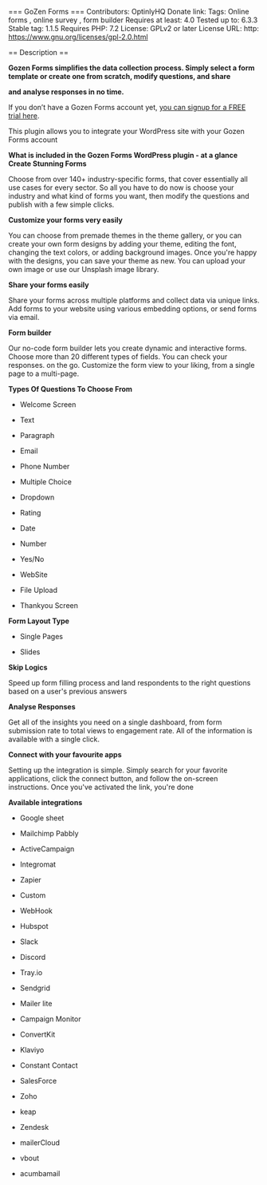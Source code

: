 === GoZen Forms ===
Contributors: OptinlyHQ
Donate link:
Tags: Online forms , online survey , form builder
Requires at least: 4.0
Tested up to: 6.3.3
Stable tag: 1.1.5
Requires PHP: 7.2
License: GPLv2 or later
License URL: http: https://www.gnu.org/licenses/gpl-2.0.html

== Description ==

**Gozen Forms simplifies the data collection process. Simply select a form template or create one from scratch, modify questions, and share**

**and analyse responses in no time.**

If you don’t have a Gozen Forms account yet, [you can signup for a FREE trial here](https://dev.app.forms.gozen.io/register/?utm_source=++signup&utm_medium=+organic&utm_campaign=GoZen+signup&utm_id=Gozen+/?utm_source=++signup&utm_medium=+organic&utm_campaign=GoZen+signup&utm_id=Gozen+).

This plugin allows you to integrate your WordPress site with your Gozen Forms account

**What is included in the Gozen Forms WordPress plugin - at a glance Create Stunning Forms**

Choose from over 140+ industry-specific forms, that cover essentially all use cases for every sector. So all you have to do now is choose your industry and what kind of forms you want, then modify the questions and publish with a few simple clicks.

**Customize your forms very easily**

You can choose from premade themes in the theme gallery, or you can create your own form  designs by adding your theme, editing the font, changing the text colors, or adding background images. Once you're happy with the designs, you can save your theme as new. You can upload your own image or use our Unsplash image library.

**Share your forms easily**

Share your forms across multiple platforms and collect data via unique links. Add forms to your website using various embedding options, or send forms via email.

**Form builder**

Our no-code form builder lets you create dynamic and interactive forms. Choose more than 20 different types of fields. You can check your responses. on the go. Customize the form view to your liking, from a single page to a multi-page.

**Types Of Questions To Choose From**

* Welcome Screen

* Text

* Paragraph

* Email

* Phone Number

* Multiple Choice

* Dropdown

* Rating

* Date

* Number

* Yes/No

* WebSite

* File Upload

* Thankyou Screen

**Form Layout Type**

* Single Pages

* Slides


**Skip Logics**

Speed up form filling process and land respondents to the right questions based on a user's previous answers

**Analyse Responses**

Get all of the insights you need on a single dashboard, from form submission rate to total views to engagement rate. All of the information is available with a single click.

**Connect with your favourite apps**

Setting up the integration is simple. Simply search for your favorite applications, click the connect button, and follow the on-screen instructions. Once you've activated the link, you're done

**Available integrations**

* Google sheet

* Mailchimp Pabbly

* ActiveCampaign

* Integromat

* Zapier

* Custom

* WebHook

* Hubspot

* Slack

* Discord

* Tray.io

* Sendgrid

* Mailer lite

* Campaign Monitor

* ConvertKit

* Klaviyo

* Constant Contact

* SalesForce

* Zoho

* keap

* Zendesk

* mailerCloud

* vbout

* acumbamail
